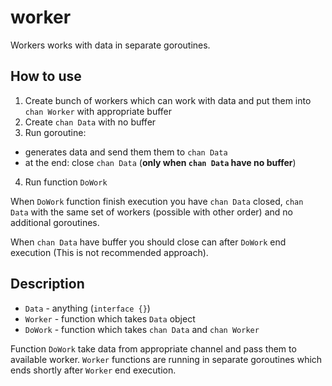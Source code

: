 # worker

Workers works with data in separate goroutines.

## How to use

1. Create bunch of workers which can work with data and put them into
   `chan Worker` with appropriate buffer
2. Create `chan Data` with no buffer
3. Run goroutine:
  - generates data and send them them to `chan Data`
  - at the end: close `chan Data` (**only when `chan Data` have no buffer**)
4. Run function `DoWork`

When `DoWork` function finish execution you have `chan Data` closed,
`chan Data` with the same set of workers (possible with other order) and
no additional goroutines.

When `chan Data` have buffer you should close can after `DoWork` end
execution (This is not recommended approach).

## Description

- `Data` - anything (`interface {}`)
- `Worker` - function which takes `Data` object
- `DoWork` - function which takes `chan Data` and `chan Worker`

Function `DoWork` take data from appropriate channel and pass them to available worker. `Worker` functions are running in separate goroutines
which ends shortly after `Worker` end execution.
